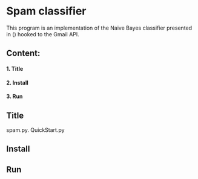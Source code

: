 # Spam classifier
This program is an implementation of the Naive Bayes classifier presented in () hooked to the Gmail API.

## Content:
   ####    1. Title
   ####    2. Install
   ####    3. Run

## Title
spam.py.
QuickStart.py


## Install

## Run
